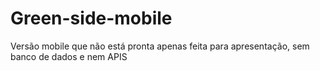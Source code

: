 # Green-side-mobile
Versão mobile que não está pronta apenas feita para apresentação, sem banco de dados e nem APIS
